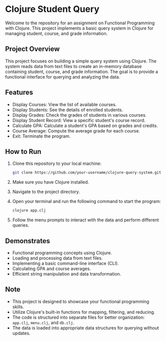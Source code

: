 # Clojure Student Query

Welcome to the repository for an assignment on Functional Programming with Clojure. This project implements a basic query system in Clojure for managing student, course, and grade information.

## Project Overview

This project focuses on building a simple query system using Clojure. The system reads data from text files to create an in-memory database containing student, course, and grade information. The goal is to provide a functional interface for querying and analyzing the data.

## Features

- Display Courses: View the list of available courses.
- Display Students: See the details of enrolled students.
- Display Grades: Check the grades of students in various courses.
- Display Student Record: View a specific student's course record.
- Calculate GPA: Calculate a student's GPA based on grades and credits.
- Course Average: Compute the average grade for each course.
- Exit: Terminate the program.

## How to Run

1. Clone this repository to your local machine:

   ```bash
   git clone https://github.com/your-username/clojure-query-system.git
   ```

2. Make sure you have Clojure installed.

3. Navigate to the project directory.

4. Open your terminal and run the following command to start the program:

   ```bash
   clojure app.clj
   ```

5. Follow the menu prompts to interact with the data and perform different queries.

## Demonstrates

- Functional programming concepts using Clojure.
- Loading and processing data from text files.
- Implementing a basic command-line interface (CLI).
- Calculating GPA and course averages.
- Efficient string manipulation and data transformation.

## Note

- This project is designed to showcase your functional programming skills.
- Utilize Clojure's built-in functions for mapping, filtering, and reducing.
- The code is structured into separate files for better organization: `app.clj`, `menu.clj`, and `db.clj`.
- The data is loaded into appropriate data structures for querying without updates.

